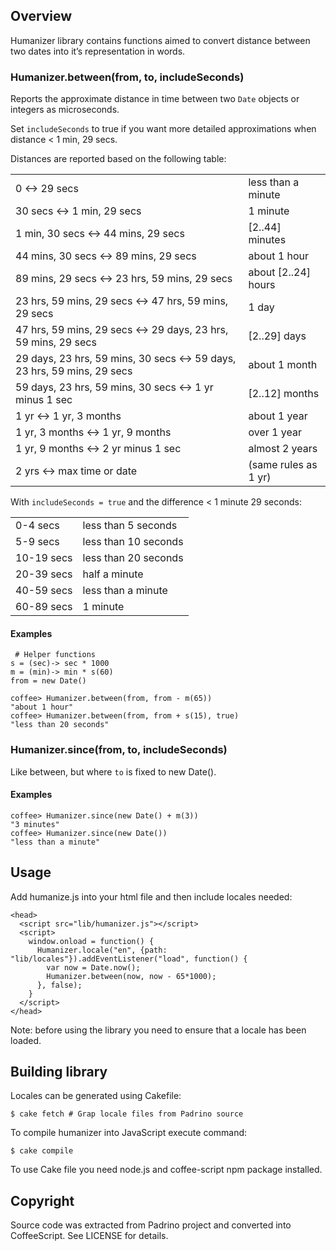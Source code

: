 ## Overview
Humanizer library contains functions aimed to convert distance between two dates into it’s representation in words.

### Humanizer.between(from, to, includeSeconds)
Reports the approximate distance in time between two `Date` objects or integers as microseconds.

Set `includeSeconds` to true if you want more detailed approximations when distance < 1 min, 29 secs.

Distances are reported based on the following table:
<table>
  <tr>
    <td>0 <-> 29 secs</td><td>less than a minute</td>
  </tr>
  <tr>
    <td>30 secs <-> 1 min, 29 secs</td><td>1 minute</td>
  </tr>
  <tr>
    <td>1 min, 30 secs <-> 44 mins, 29 secs</td><td>[2..44] minutes</td>
  </tr>
  <tr>
    <td>44 mins, 30 secs <-> 89 mins, 29 secs</td><td>about 1 hour</td>
  </tr>
  <tr>
    <td>89 mins, 29 secs <-> 23 hrs, 59 mins, 29 secs</td><td>about [2..24] hours</td>
  </tr>
  <tr>
    <td>23 hrs, 59 mins, 29 secs <-> 47 hrs, 59 mins, 29 secs</td><td>1 day</td>
  </tr>
  <tr>
    <td>47 hrs, 59 mins, 29 secs <-> 29 days, 23 hrs, 59 mins, 29 secs</td><td>[2..29] days</td>
  </tr>
  <tr>
    <td>29 days, 23 hrs, 59 mins, 30 secs <-> 59 days, 23 hrs, 59 mins, 29 secs</td><td>about 1 month</td>
  </tr>
  <tr>
    <td>59 days, 23 hrs, 59 mins, 30 secs <-> 1 yr minus 1 sec</td><td>[2..12] months</td>
  </tr>
  <tr>
    <td>1 yr <-> 1 yr, 3 months</td><td>about 1 year</td>
  </tr>
  <tr>
    <td>1 yr, 3 months <-> 1 yr, 9 months</td><td>over 1 year</td>
  </tr>
  <tr>
    <td>1 yr, 9 months <-> 2 yr minus 1 sec</td><td>almost 2 years</td>
  </tr>
  <tr>
    <td>2 yrs <-> max time or date</td><td>(same rules as 1 yr)</td>
  </tr>
</table>

With `includeSeconds = true` and the difference < 1 minute 29 seconds:
<table>
  <tr>
    <td>0-4 secs</td><td>less than 5 seconds</td>
  </tr>
  <tr>
    <td>5-9 secs</td><td>less than 10 seconds</td>
  </tr>
  <tr>
    <td>10-19 secs</td><td>less than 20 seconds</td>
  </tr>
  <tr>
    <td>20-39 secs</td><td>half a minute</td>
  </tr>
  <tr>
    <td>40-59 secs</td><td>less than a minute</td>
  </tr>
  <tr>
    <td>60-89 secs</td><td>1 minute</td>
  </tr>
</table>

#### Examples
```
 # Helper functions
s = (sec)-> sec * 1000
m = (min)-> min * s(60)
from = new Date()

coffee> Humanizer.between(from, from - m(65))
"about 1 hour"
coffee> Humanizer.between(from, from + s(15), true)
"less than 20 seconds"
```

### Humanizer.since(from, to, includeSeconds)
Like between, but where `to` is fixed to new Date().

#### Examples
```
coffee> Humanizer.since(new Date() + m(3))
"3 minutes"
coffee> Humanizer.since(new Date())
"less than a minute"
```

## Usage
Add humanize.js into your html file and then include locales needed:

    <head>
      <script src="lib/humanizer.js"></script>
      <script>
        window.onload = function() {
          Humanizer.locale("en", {path: "lib/locales"}).addEventListener("load", function() {
            var now = Date.now();
            Humanizer.between(now, now - 65*1000);
          }, false);
        }
      </script>
    </head>

Note: before using the library you need to ensure that a locale has been loaded.

## Building library
Locales can be generated using Cakefile:

    $ cake fetch # Grap locale files from Padrino source

To compile humanizer into JavaScript execute command:

    $ cake compile

To use Cake file you need node.js and coffee-script npm package installed.

## Copyright
Source code was extracted from Padrino project and converted into CoffeeScript. See LICENSE for details.

